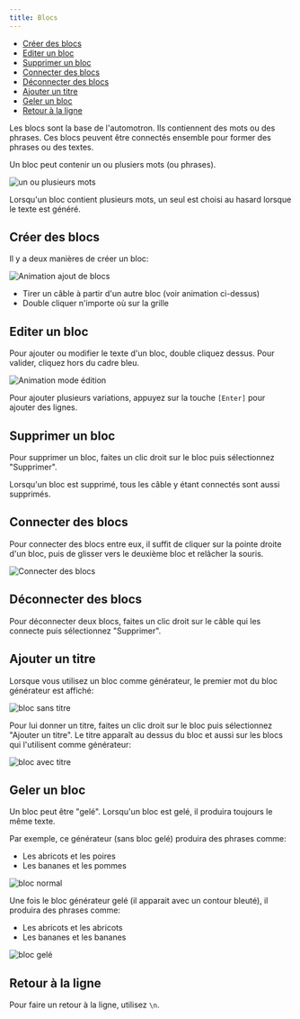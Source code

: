 ```yaml
---
title: Blocs
---
```


- [Créer des blocs](#créer-des-blocs)
- [Editer un bloc](#editer-un-bloc)
- [Supprimer un bloc](#supprimer-un-bloc)
- [Connecter des blocs](#connecter-des-blocs)
- [Déconnecter des blocs](#déconnecter-des-blocs)
- [Ajouter un titre](#ajouter-un-titre)
- [Geler un bloc](#geler-un-bloc)
- [Retour à la ligne](#retour-à-la-ligne)

Les blocs sont la base de l'automotron. Ils contiennent des mots ou des phrases. Ces blocs peuvent être connectés ensemble pour former des phrases ou des textes.

Un bloc peut contenir un ou plusiers mots (ou phrases).

![un ou plusieurs mots](/img/content/doc/un-ou-plusieurs.gif)

Lorsqu'un bloc contient plusieurs mots, un seul est choisi au hasard lorsque le texte est généré.

## Créer des blocs

Il y a deux manières de créer un bloc:

![Animation ajout de blocs](/img/content/guides/premiers-pas/ajouter-blocs.gif)

- Tirer un câble à partir d'un autre bloc (voir animation ci-dessus)
- Double cliquer n'importe où sur la grille

## Editer un bloc

Pour ajouter ou modifier le texte d'un bloc, double cliquez dessus. Pour valider, cliquez hors du cadre bleu.

![Animation mode édition](/img/content/guides/premiers-pas/ajouter-texte.gif)

Pour ajouter plusieurs variations, appuyez sur la touche `[Enter]` pour ajouter des lignes.

## Supprimer un bloc

Pour supprimer un bloc, faites un clic droit sur le bloc puis sélectionnez "Supprimer".

Lorsqu'un bloc est supprimé, tous les câble y étant connectés sont aussi supprimés.

## Connecter des blocs

Pour connecter des blocs entre eux, il suffit de cliquer sur la pointe droite d'un bloc, puis de glisser vers le deuxième bloc et relâcher la souris.

![Connecter des blocs](/img/content/doc/connecter-blocs.gif)

## Déconnecter des blocs

Pour déconnecter deux blocs, faites un clic droit sur le câble qui les connecte puis sélectionnez "Supprimer".

## Ajouter un titre

Lorsque vous utilisez un bloc comme générateur, le premier mot du bloc générateur est affiché:

![bloc sans titre](/img/content/doc/titre-sans.png)

Pour lui donner un titre, faites un clic droit sur le bloc puis sélectionnez "Ajouter un titre". Le titre apparaît au dessus du bloc et aussi sur les blocs qui l'utilisent comme générateur:

![bloc avec titre](/img/content/doc/titre-avec.png)

## Geler un bloc

Un bloc peut être "gelé". Lorsqu'un bloc est gelé, il produira toujours le même texte.

Par exemple, ce générateur (sans bloc gelé) produira des phrases comme:

- Les abricots et les poires
- Les bananes et les pommes

![bloc normal](/img/content/doc/unfrozen.png)

Une fois le bloc générateur gelé (il apparait avec un contour bleuté), il produira des phrases comme:

- Les abricots et les abricots
- Les bananes et les bananes

![bloc gelé](/img/content/doc/frozen.png)

## Retour à la ligne

Pour faire un retour à la ligne, utilisez `\n`.
